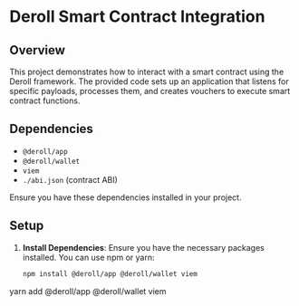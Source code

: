 # Deroll Smart Contract Integration

## Overview

This project demonstrates how to interact with a smart contract using the Deroll framework. The provided code sets up an application that listens for specific payloads, processes them, and creates vouchers to execute smart contract functions.

## Dependencies

- `@deroll/app`
- `@deroll/wallet`
- `viem`
- `./abi.json` (contract ABI)

Ensure you have these dependencies installed in your project.

## Setup

1. **Install Dependencies**: Ensure you have the necessary packages installed. You can use npm or yarn:

   ```bash
   npm install @deroll/app @deroll/wallet viem
   ```

yarn add @deroll/app @deroll/wallet viem
